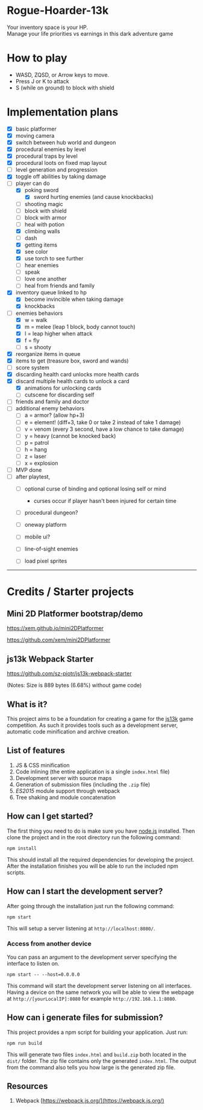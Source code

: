 # Rogue-Hoarder-13k

Your inventory space is your HP.  
Manage your life priorities vs earnings in this dark adventure game

# How to play

- WASD, ZQSD, or Arrow keys to move.
- Press J or K to attack
- S (while on ground) to block with shield



# Implementation plans

- [x] basic platformer
- [x] moving camera
- [x] switch between hub world and dungeon
- [x] procedural enemies by level
- [x] procedural traps by level
- [x] procedural loots on fixed map layout
- [ ] level generation and progression
- [x] toggle off abilities by taking damage
- [ ] player can do
  - [x] poking sword
    - [x] sword hurting enemies (and cause knockbacks)
  - [ ] shooting magic
  - [ ] block with shield
  - [ ] block with armor
  - [ ] heal with potion
  - [x] climbing walls
  - [ ] dash
  - [x] getting items
  - [x] see color
  - [x] use torch to see further
  - [ ] hear enemies
  - [ ] speak
  - [ ] love one another
  - [ ] heal from friends and family
- [x] inventory queue linked to hp
  - [x] become invincible when taking damage
  - [x] knockbacks
- [ ] enemies behaviors
  - [x] w = walk
  - [x] m = melee (leap 1 block, body cannot touch)
  - [x] l = leap higher when attack
  - [x] f = fly
  - [ ] s = shooty
- [x] reorganize items in queue
- [x] items to get (treasure box, sword and wands)
- [ ] score system
- [x] discarding health card unlocks more health cards
- [x] discard multiple health cards to unlock a card
  - [x] animations for unlocking cards
  - [ ] cutscene for discarding self
- [ ] friends and family and doctor
- [ ] additional enemy behaviors
  - [ ] a = armor? (allow hp+3)
  - [ ] e = element! (diff+3, take 0 or take 2 instead of take 1 damage)
  - [ ] v = venom (every 3 second, have a low chance to take damage)
  - [ ] y = heavy (cannot be knocked back)
  - [ ] p = patrol
  - [ ] h = hang
  - [ ] z = laser
  - [ ] x = explosion
- [ ] MVP done
- [ ] after playtest,
  - [ ] optional curse of binding and optional losing self or mind
    - curses occur if player hasn't been injured for certain time
  - [ ] procedural dungeon?
  - [ ] oneway platform
  - [ ] mobile ui?
  - [ ] line-of-sight enemies
  - [ ] load pixel sprites


------------------------------------

# Credits / Starter projects


## Mini 2D Platformer bootstrap/demo

https://xem.github.io/mini2DPlatformer

https://github.com/xem/mini2DPlatformer


## js13k Webpack Starter

https://github.com/sz-piotr/js13k-webpack-starter

(Notes: Size is 889 bytes (6.68%) without game code)

## What is it?

This project aims to be a foundation for creating a game for the [js13k](http://js13kgames.com/) game competition. As such it provides tools such as a development server, automatic code minification and archive creation.

## List of features

1. JS & CSS minification
1. Code inlining (the entire application is a single `index.html` file)
1. Development server with source maps
1. Generation of submission files (including the `.zip` file)
1. *ES2015* module support through webpack
1. Tree shaking and module concatenation

## How can I get started?

The first thing you need to do is make sure you have [node.js](https://nodejs.org/en/download/current/) installed. Then clone the project and in the root directory run the following command:

```
npm install
```

This should install all the required dependencies for developing the project. After the installation finishes you will be able to run the included npm scripts.

## How can I start the development server?

After going through the installation just run the following command:

```
npm start
```

This will setup a server listening at `http://localhost:8080/`.

### Access from another device

You can pass an argument to the development server specifying the interface to listen on.
```
npm start -- --host=0.0.0.0
```
This command will start the development server listening on all interfaces. Having a device on the same network you will be able to view the webpage at `http://[yourLocalIP]:8080` for example `http://192.168.1.1:8080`.

## How can i generate files for submission?

This project provides a npm script for building your application. Just run:
```
npm run build
```

This will generate two files `index.html` and `build.zip` both located in the `dist/` folder. The zip file contains only the generated `index.html`. The output from the command also tells you how large is the generated zip file.


## Resources

1. Webpack [https://webpack.js.org/](https://webpack.js.org/)
<!-- 2. miniDragAndDrop [https://xem.github.io/miniDragAndDrop/](https://xem.github.io/miniDragAndDrop/) -->


